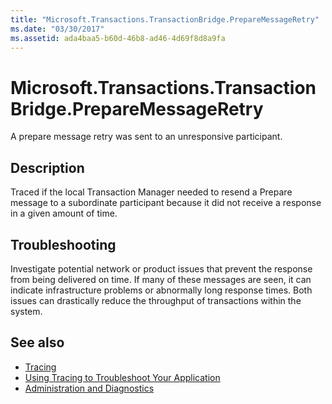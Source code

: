 ```yaml
---
title: "Microsoft.Transactions.TransactionBridge.PrepareMessageRetry"
ms.date: "03/30/2017"
ms.assetid: ada4baa5-b60d-46b8-ad46-4d69f8d8a9fa
---
```

# Microsoft.Transactions.TransactionBridge.PrepareMessageRetry
A prepare message retry was sent to an unresponsive participant.  
  
## Description  
 Traced if the local Transaction Manager needed to resend a Prepare message to a subordinate participant because it did not receive a response in a given amount of time.  
  
## Troubleshooting  
 Investigate potential network or product issues that prevent the response from being delivered on time.  If many of these messages are seen, it can indicate infrastructure problems or abnormally long response times. Both issues can drastically reduce the throughput of transactions within the system.  
  
## See also

- [Tracing](../../../../../docs/framework/wcf/diagnostics/tracing/index.md)
- [Using Tracing to Troubleshoot Your Application](../../../../../docs/framework/wcf/diagnostics/tracing/using-tracing-to-troubleshoot-your-application.md)
- [Administration and Diagnostics](../../../../../docs/framework/wcf/diagnostics/index.md)
